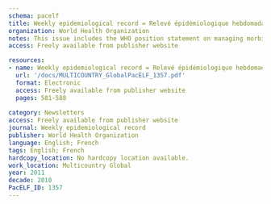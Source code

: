 ```yaml
---
schema: pacelf
title: Weekly epidemiological record = Relevé épidémiologique hebdomadaire
organization: World Health Organization
notes: This issue includes the WHO position statement on managing morbidity and preventing disability in the Global Programme to Eliminate Lymphatic Filariasis
access: Freely available from publisher website

resources:
- name: Weekly epidemiological record = Relevé épidémiologique hebdomadaire
  url: '/docs/MULTICOUNTRY_GlobalPacELF_1357.pdf'
  format: Electronic
  access: Freely available from publisher website
  pages: 581-588
 
category: Newsletters
access: Freely available from publisher website
journal: Weekly epidemiological record
publisher: World Health Organization
language: English; French 
tags: English; French 
hardcopy_location: No hardcopy location available.
work_location: Multicountry Global
year: 2011
decade: 2010
PacELF_ID: 1357
---
```

